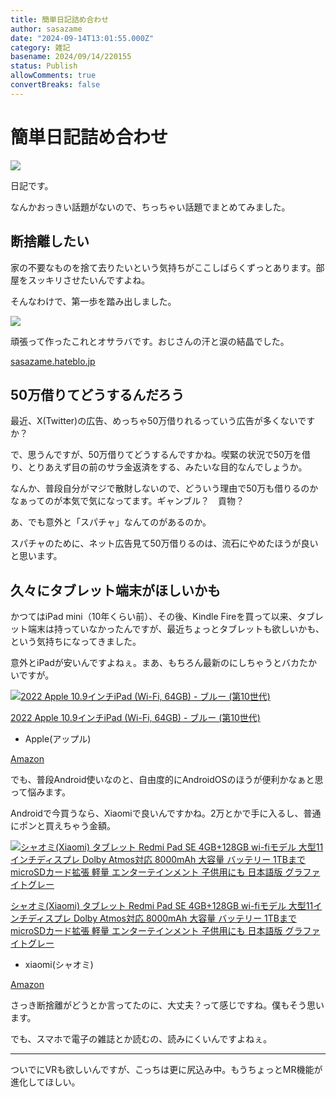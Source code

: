 ```yaml
---
title: 簡単日記詰め合わせ
author: sasazame
date: "2024-09-14T13:01:55.000Z"
category: 雑記
basename: 2024/09/14/220155
status: Publish
allowComments: true
convertBreaks: false
---
```

# 簡単日記詰め合わせ

![](https://cdn-ak.f.st-hatena.com/images/fotolife/s/sasazame/20230908/20230908202155.png)

日記です。

<!-- Extended Body -->

なんかおっきい話題がないので、ちっちゃい話題でまとめてみました。

## 断捨離したい

家の不要なものを捨て去りたいという気持ちがここしばらくずっとあります。部屋をスッキリさせたいんですよね。

そんなわけで、第一歩を踏み出しました。

![](https://cdn-ak.f.st-hatena.com/images/fotolife/s/sasazame/20240914/20240914213803.jpg)

頑張って作ったこれとオサラバです。おじさんの汗と涙の結晶でした。

[sasazame.hateblo.jp](https://sasazame.hateblo.jp/entry/2024/07/08/232719)

## 50万借りてどうするんだろう

最近、X(Twitter)の広告、めっちゃ50万借りれるっていう広告が多くないですか？

で、思うんですが、50万借りてどうするんですかね。喫緊の状況で50万を借り、とりあえず目の前のサラ金返済をする、みたいな目的なんでしょうか。

なんか、普段自分がマジで散財しないので、どういう理由で50万も借りるのかなぁってのが本気で気になってます。ギャンブル？　貢物？

あ、でも意外と「スパチャ」なんてのがあるのか。

スパチャのために、ネット広告見て50万借りるのは、流石にやめたほうが良いと思います。

## 久々にタブレット端末がほしいかも

かつてはiPad mini（10年くらい前）、その後、Kindle Fireを買って以来、タブレット端末は持っていなかったんですが、最近ちょっとタブレットも欲しいかも、という気持ちになってきました。

意外とiPadが安いんですよねぇ。まあ、もちろん最新のにしちゃうとバカたかいですが。

[![2022 Apple 10.9インチiPad (Wi-Fi, 64GB) - ブルー (第10世代)](https://m.media-amazon.com/images/I/31qx8K0wm+L._SL500_.jpg "2022 Apple 10.9インチiPad (Wi-Fi, 64GB) - ブルー (第10世代)")](https://www.amazon.co.jp/dp/B0BJML5QFC?tag=mochig08-22&linkCode=ogi&th=1&psc=1)

[2022 Apple 10.9インチiPad (Wi-Fi, 64GB) - ブルー (第10世代)](https://www.amazon.co.jp/dp/B0BJML5QFC?tag=mochig08-22&linkCode=ogi&th=1&psc=1)

-   Apple(アップル)

[Amazon](https://www.amazon.co.jp/dp/B0BJML5QFC?tag=mochig08-22&linkCode=ogi&th=1&psc=1)

でも、普段Android使いなのと、自由度的にAndroidOSのほうが便利かなぁと思って悩みます。

Androidで今買うなら、Xiaomiで良いんですかね。2万とかで手に入るし、普通にポンと買えちゃう金額。

[![シャオミ(Xiaomi) タブレット Redmi Pad SE 4GB+128GB wi-fiモデル 大型11インチディスプレ Dolby Atmos対応 8000mAh 大容量 バッテリー 1TBまでmicroSDカード拡張 軽量 エンターテインメント 子供用にも 日本語版 グラファイトグレー](https://m.media-amazon.com/images/I/31jez0n-dQL._SL500_.jpg "シャオミ(Xiaomi) タブレット Redmi Pad SE 4GB+128GB wi-fiモデル 大型11インチディスプレ Dolby Atmos対応 8000mAh 大容量 バッテリー 1TBまでmicroSDカード拡張 軽量 エンターテインメント 子供用にも 日本語版 グラファイトグレー")](https://www.amazon.co.jp/dp/B0CGWYQPTM?tag=mochig08-22&linkCode=ogi&th=1&psc=1)

[シャオミ(Xiaomi) タブレット Redmi Pad SE 4GB+128GB wi-fiモデル 大型11インチディスプレ Dolby Atmos対応 8000mAh 大容量 バッテリー 1TBまでmicroSDカード拡張 軽量 エンターテインメント 子供用にも 日本語版 グラファイトグレー](https://www.amazon.co.jp/dp/B0CGWYQPTM?tag=mochig08-22&linkCode=ogi&th=1&psc=1)

-   xiaomi(シャオミ)

[Amazon](https://www.amazon.co.jp/dp/B0CGWYQPTM?tag=mochig08-22&linkCode=ogi&th=1&psc=1)

さっき断捨離がどうとか言ってたのに、大丈夫？って感じですね。僕もそう思います。

でも、スマホで電子の雑誌とか読むの、読みにくいんですよねぇ。

* * *

ついでにVRも欲しいんですが、こっちは更に尻込み中。もうちょっとMR機能が進化してほしい。